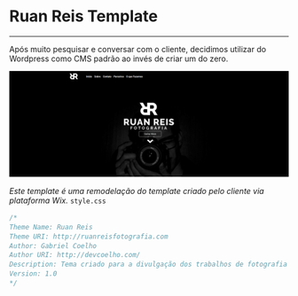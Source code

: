 # Ruan Reis Template

* * *

Após muito pesquisar e conversar com o cliente, decidimos utilizar do Wordpress como CMS padrão ao invés de criar um do zero.

![Primeiro Print do Site](/uploads/fotoreadme.png)

*Este template é uma remodelação do template criado pelo cliente via plataforma Wix.*
`style.css`
```css
/*
Theme Name: Ruan Reis
Theme URI: http://ruanreisfotografia.com
Author: Gabriel Coelho
Author URI: http://devcoelho.com/
Description: Tema criado para a divulgação dos trabalhos de fotografia - Ruan Reis
Version: 1.0
*/
```